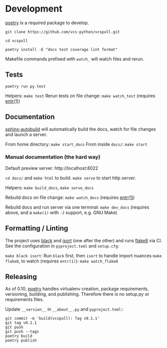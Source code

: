 # Development

[poetry] is a required package to develop.

`git clone https://github.com/vcs-python/vcspull.git`

`cd vcspull`

`poetry install -E "docs test coverage lint format"`

Makefile commands prefixed with `watch_` will watch files and rerun.

## Tests

`poetry run py.test`

Helpers: `make test`
Rerun tests on file change: `make watch_test` (requires [entr(1)])

## Documentation

[sphinx-autobuild] will automatically build the docs, watch for file changes and launch a server.

From home directory: `make start_docs`
From inside `docs/`: `make start`

[sphinx-autobuild]: https://github.com/executablebooks/sphinx-autobuild

### Manual documentation (the hard way)

Default preview server: http://localhost:8022

`cd docs/` and `make html` to build. `make serve` to start http server.

Helpers:
`make build_docs`, `make serve_docs`

Rebuild docs on file change: `make watch_docs` (requires [entr(1)])

Rebuild docs and run server via one terminal: `make dev_docs` (requires above, and a
`make(1)` with `-J` support, e.g. GNU Make)

## Formatting / Linting

The project uses [black] and [isort] (one after the other) and runs [flake8] via
CI. See the configuration in `pyproject.toml` and `setup.cfg`:

`make black isort`: Run `black` first, then `isort` to handle import nuances
`make flake8`, to watch (requires `entr(1)`): `make watch_flake8`

## Releasing

As of 0.10, [poetry] handles virtualenv creation, package requirements, versioning,
building, and publishing. Therefore there is no setup.py or requirements files.

Update `__version__` in `__about__.py` and `pyproject.toml`::

    git commit -m 'build(vcspull): Tag v0.1.1'
    git tag v0.1.1
    git push
    git push --tags
    poetry build
    poetry publish

[poetry]: https://python-poetry.org/
[entr(1)]: http://eradman.com/entrproject/
[black]: https://github.com/psf/black
[isort]: https://pypi.org/project/isort/
[flake8]: https://flake8.pycqa.org/
